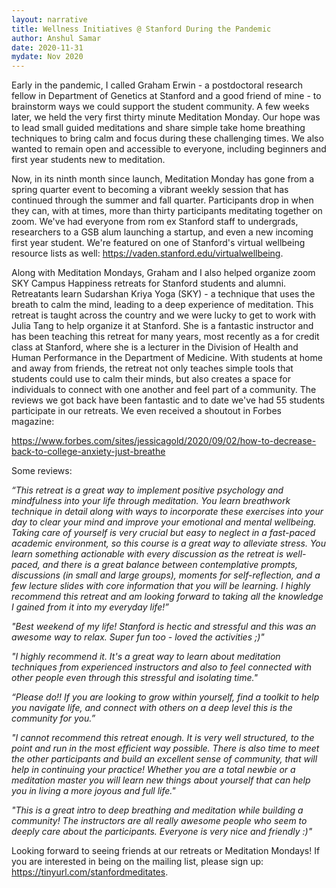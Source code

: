 ```yaml
---
layout: narrative
title: Wellness Initiatives @ Stanford During the Pandemic
author: Anshul Samar
date: 2020-11-31
mydate: Nov 2020
---
```


Early in the pandemic, I called Graham Erwin - a postdoctoral research fellow in Department of Genetics at Stanford and a good friend of mine - to brainstorm ways we could support the student community. A few weeks later, we held the very first thirty minute Meditation Monday. Our hope was to lead small guided meditations and share simple take home breathing techniques to bring calm and focus during these challenging times. We also wanted to remain open and accessible to everyone, including beginners and first year students new to meditation. 

Now, in its ninth month since launch, Meditation Monday has gone from a spring quarter event to becoming a vibrant weekly session that has continued through the summer and fall quarter. Participants drop in when they can, with at times, more than thirty participants meditating together on zoom. We've had everyone from rom ex Stanford staff to undergrads, researchers to a GSB alum launching a startup, and even a new incoming first year student. We're featured on one of Stanford's virtual wellbeing resource lists as well: https://vaden.stanford.edu/virtualwellbeing.

Along with Meditation Mondays, Graham and I also helped organize zoom SKY Campus Happiness retreats for Stanford students and alumni. Retreatants learn Sudarshan Kriya Yoga (SKY) - a technique that uses the breath to calm the mind, leading to a deep experience of meditation. This retreat is taught across the country and we were lucky to get to work with Julia Tang to help organize it at Stanford. She is a fantastic instructor and has been teaching this retreat for many years,  most recently as a for credit class at Stanford, where she is a lecturer in the Division of Health and Human Performance in the Department of Medicine. With students at home and away from friends, the retreat not only teaches simple tools that students could use to calm their minds, but also creates a space for individuals to connect with one another and feel part of a community. The reviews we got back have been fantastic and to date we've had 55 students participate in our retreats. We even received a shoutout in Forbes magazine: 

https://www.forbes.com/sites/jessicagold/2020/09/02/how-to-decrease-back-to-college-anxiety-just-breathe

Some reviews:

*“This retreat is a great way to implement positive psychology and mindfulness into your life through meditation. You learn breathwork technique in detail along with ways to incorporate these exercises into your day to clear your mind and improve your emotional and mental wellbeing. Taking care of yourself is very crucial but easy to neglect in a fast-paced academic environment, so this course is a great way to alleviate stress. You learn something actionable with every discussion as the retreat is well-paced, and there is a great balance between contemplative prompts, discussions (in small and large groups), moments for self-reflection, and a few lecture slides with core information that you will be learning. I highly recommend this retreat and am looking forward to taking all the knowledge I gained from it into my everyday life!”*

*"Best weekend of my life! Stanford is hectic and stressful and this was an awesome way to relax. Super fun too - loved the activities ;)"*

*"I highly recommend it. It's a great way to learn about meditation techniques from experienced instructors and also to feel connected with other people even through this stressful and isolating time."*

*“Please do!! If you are looking to grow within yourself, find a toolkit to help you navigate life, and connect with others on a deep level this is the community for you.”*

*"I cannot recommend this retreat enough. It is very well structured, to the point and run in the most efficient way possible. There is also time to meet the other participants and build an excellent sense of community, that will help in continuing your practice! Whether you are a total newbie or a meditation master you will learn new things about yourself that can help you in living a more joyous and full life."*

*"This is a great intro to deep breathing and meditation while building a community! The instructors are all really awesome people who seem to deeply care about the participants. Everyone is very nice and friendly :)"*

Looking forward to seeing friends at our retreats or Meditation Mondays! If you are interested in being on the mailing list, please sign up: https://tinyurl.com/stanfordmeditates. 


